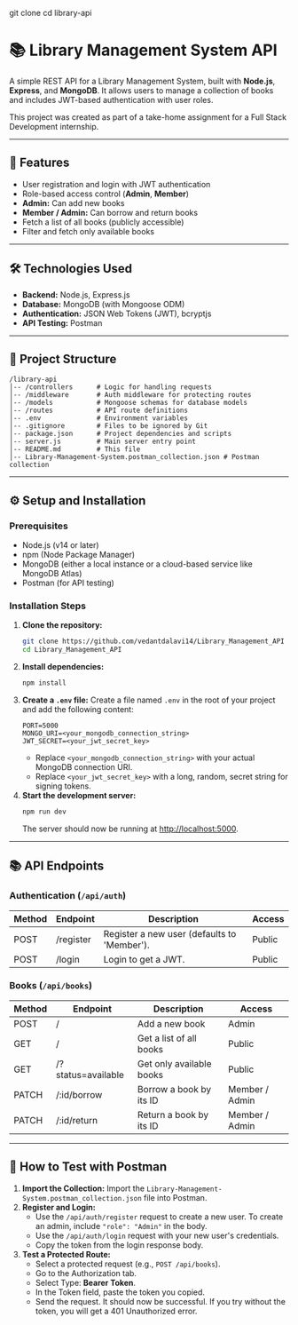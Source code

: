 git clone <repository-url>
cd library-api


# 📚 Library Management System API

A simple REST API for a Library Management System, built with **Node.js**, **Express**, and **MongoDB**. It allows users to manage a collection of books and includes JWT-based authentication with user roles.

This project was created as part of a take-home assignment for a Full Stack Development internship.

---

## 🚀 Features
- User registration and login with JWT authentication
- Role-based access control (**Admin**, **Member**)
- **Admin:** Can add new books
- **Member / Admin:** Can borrow and return books
- Fetch a list of all books (publicly accessible)
- Filter and fetch only available books

---

## 🛠️ Technologies Used
- **Backend:** Node.js, Express.js
- **Database:** MongoDB (with Mongoose ODM)
- **Authentication:** JSON Web Tokens (JWT), bcryptjs
- **API Testing:** Postman

---

## 📁 Project Structure
```
/library-api
│-- /controllers      # Logic for handling requests
│-- /middleware       # Auth middleware for protecting routes
│-- /models           # Mongoose schemas for database models
│-- /routes           # API route definitions
│-- .env              # Environment variables
│-- .gitignore        # Files to be ignored by Git
│-- package.json      # Project dependencies and scripts
│-- server.js         # Main server entry point
│-- README.md         # This file
│-- Library-Management-System.postman_collection.json # Postman collection
```

---

## ⚙️ Setup and Installation

### Prerequisites
- Node.js (v14 or later)
- npm (Node Package Manager)
- MongoDB (either a local instance or a cloud-based service like MongoDB Atlas)
- Postman (for API testing)

### Installation Steps
1. **Clone the repository:**
    ```sh
    git clone https://github.com/vedantdalavi14/Library_Management_API
    cd Library_Management_API
    ```
2. **Install dependencies:**
    ```sh
    npm install
    ```
3. **Create a `.env` file:**
    Create a file named `.env` in the root of your project and add the following content:
    ```env
    PORT=5000
    MONGO_URI=<your_mongodb_connection_string>
    JWT_SECRET=<your_jwt_secret_key>
    ```
    - Replace `<your_mongodb_connection_string>` with your actual MongoDB connection URI.
    - Replace `<your_jwt_secret_key>` with a long, random, secret string for signing tokens.
4. **Start the development server:**
    ```sh
    npm run dev
    ```
    The server should now be running at [http://localhost:5000](http://localhost:5000).

---

## 📚 API Endpoints

### Authentication (`/api/auth`)

| Method | Endpoint    | Description                        | Access  |
|--------|-------------|------------------------------------|---------|
| POST   | /register   | Register a new user (defaults to 'Member'). | Public  |
| POST   | /login      | Login to get a JWT.                | Public  |

### Books (`/api/books`)

| Method | Endpoint           | Description                      | Access         |
|--------|--------------------|----------------------------------|----------------|
| POST   | /                  | Add a new book                   | Admin          |
| GET    | /                  | Get a list of all books          | Public         |
| GET    | /?status=available | Get only available books         | Public         |
| PATCH  | /:id/borrow        | Borrow a book by its ID          | Member / Admin |
| PATCH  | /:id/return        | Return a book by its ID          | Member / Admin |

---

## 🧪 How to Test with Postman
1. **Import the Collection:** Import the `Library-Management-System.postman_collection.json` file into Postman.
2. **Register and Login:**
    - Use the `/api/auth/register` request to create a new user. To create an admin, include `"role": "Admin"` in the body.
    - Use the `/api/auth/login` request with your new user's credentials.
    - Copy the token from the login response body.
3. **Test a Protected Route:**
    - Select a protected request (e.g., `POST /api/books`).
    - Go to the Authorization tab.
    - Select Type: **Bearer Token**.
    - In the Token field, paste the token you copied.
    - Send the request. It should now be successful. If you try without the token, you will get a 401 Unauthorized error.